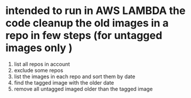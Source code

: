 # intended to run in AWS LAMBDA the code cleanup the old images in a repo in few steps  (for untagged images only )
1. list all repos in account
2. exclude some repos
3. list the images in each repo and sort them by date 
4. find the tagged image with the older date
5. remove all untagged imaged older than the tagged image
